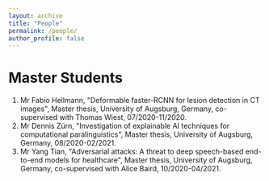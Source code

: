 ```yaml
---
layout: archive
title: "People"
permalink: /people/
author_profile: false
---
```



# Master Students
1. Mr Fabio Hellmann, "Deformable faster-RCNN for lesion detection in CT images", Master thesis, University of Augsburg, Germany, co-supervised with Thomas Wiest, 07/2020-11/2020.
2. Mr Dennis Zürn, "Investigation of explainable AI techniques for computational paralinguistics", Master thesis, University of Augsburg, Germany, 08/2020-02/2021.
3. Mr Yang Tian, "Adversarial attacks: A threat to deep speech-based end-to-end models for healthcare", Master thesis, University of Augsburg, Germany, co-supervised with Alice Baird, 10/2020-04/2021.
